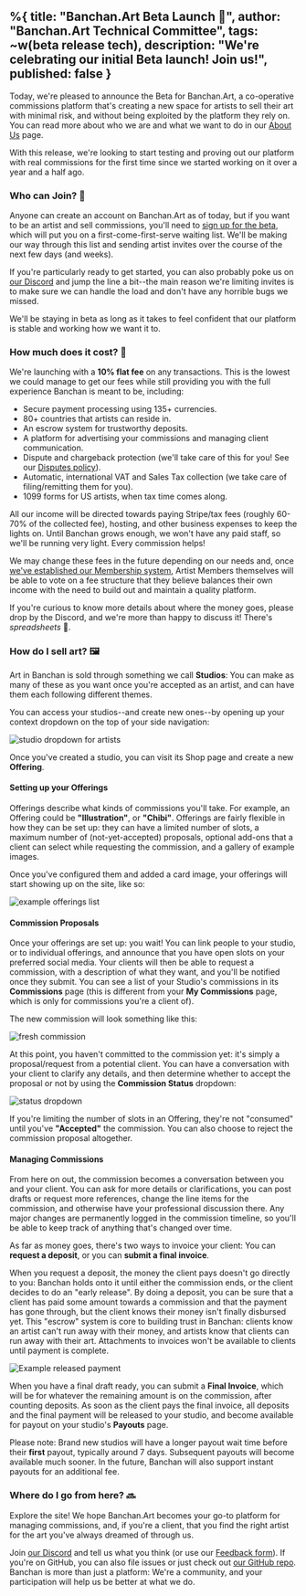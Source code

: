 %{
  title: "Banchan.Art Beta Launch 🎉",
  author: "Banchan.Art Technical Committee",
  tags: ~w(beta release tech),
  description: "We're celebrating our initial Beta launch! Join us!",
  published: false
}
---

Today, we're pleased to announce the Beta for Banchan.Art, a co-operative
commissions platform that's creating a new space for artists to sell their art
with minimal risk, and without being exploited by the platform they rely on.
You can read more about who we are and what we want to do in our [About
Us](/about-us) page.

With this release, we're looking to start testing and proving out our platform
with real commissions for the first time since we started working on it over a
year and a half ago.

### Who can Join? 🤔

Anyone can create an account on Banchan.Art as of today, but if you want to be
an artist and sell commissions, you'll need to [sign up for the beta](/beta),
which will put you on a first-come-first-serve waiting list. We'll be making
our way through this list and sending artist invites over the course of the
next few days (and weeks).

If you're particularly ready to get started, you can also probably poke us on
[our Discord](https://discord.gg/FUkTHjGKJF) and jump the line a bit--the main
reason we're limiting invites is to make sure we can handle the load and don't
have any horrible bugs we missed.

We'll be staying in beta as long as it takes to feel confident that our
platform is stable and working how we want it to.

### How much does it cost? 💸

We're launching with a **10% flat fee** on any transactions. This is the
lowest we could manage to get our fees while still providing you with the full
experience Banchan is meant to be, including:

* Secure payment processing using 135+ currencies.
* 80+ countries that artists can reside in.
* An escrow system for trustworthy deposits.
* A platform for advertising your commissions and managing client communication.
* Dispute and chargeback protection (we'll take care of this for you! See our
  [Disputes policy](https://dev.banchan.art/disputes-policy)).
* Automatic, international VAT and Sales Tax collection (we take care of
  filing/remitting them for you).
* 1099 forms for US artists, when tax time comes along.

All our income will be directed towards paying Stripe/tax fees (roughly 60-70%
of the collected fee), hosting, and other business expenses to keep the lights
on. Until Banchan grows enough, we won't have any paid staff, so we'll be
running very light. Every commission helps!

We may change these fees in the future depending on our needs and, once [we've
established our Membership system](/membership), Artist Members themselves
will be able to vote on a fee structure that they believe balances their own
income with the need to build out and maintain a quality platform.

If you're curious to know more details about where the money goes, please drop
by the Discord, and we're more than happy to discuss it! There's
_spreadsheets_ 🙈.

### How do I sell art? 🖼️

Art in Banchan is sold through something we call **Studios**: You can make as
many of these as you want once you're accepted as an artist, and can have them
each following different themes.

You can access your studios--and create new ones--by opening up your context
dropdown on the top of your side navigation:

![studio dropdown for artists](/images/blog/2023/08-18-artist-dropdown.png)

Once you've created a studio, you can visit its Shop page and create a new
**Offering**.

#### Setting up your Offerings

Offerings describe what kinds of commissions you'll take. For example, an
Offering could be **"Illustration"**, or **"Chibi"**. Offerings are fairly
flexible in how they can be set up: they can have a limited number of slots, a
maximum number of (not-yet-accepted) proposals, optional add-ons that a client
can select while requesting the commission, and a gallery of example images.

Once you've configured them and added a card image, your offerings will start
showing up on the site, like so:

![example offerings list](/images/blog/2023/08-18-offerings.png)

#### Commission Proposals

Once your offerings are set up: you wait! You can link people to your studio,
or to individual offerings, and announce that you have open slots on your
preferred social media. Your clients will then be able to request a
commission, with a description of what they want, and you'll be notified once
they submit. You can see a list of your Studio's commissions in its
**Commissions** page (this is different from your **My Commissions** page,
which is only for commissions you're a client of).

The new commission will look something like this:

![fresh commission](/images/blog/2023/08-18-new-commission.png)

At this point, you haven't committed to the commission yet: it's simply a
proposal/request from a potential client. You can have a conversation with
your client to clarify any details, and then determine whether to accept the
proposal or not by using the **Commission Status** dropdown:

![status dropdown](/images/blog/2023/08-18-status-dropdown.png)

If you're limiting the number of slots in an Offering, they're not "consumed"
until you've **"Accepted"** the commission. You can also choose to reject the
commission proposal altogether.

#### Managing Commissions

From here on out, the commission becomes a conversation between you and your
client. You can ask for more details or clarifications, you can post drafts or
request more references, change the line items for the commission, and
otherwise have your professional discussion there. Any major changes are
permanently logged in the commission timeline, so you'll be able to keep track
of anything that's changed over time.

As far as money goes, there's two ways to invoice your client: You can **request
a deposit**, or you can **submit a final invoice**.

When you request a deposit, the money the client pays doesn't go directly to
you: Banchan holds onto it until either the commission ends, or the client
decides to do an "early release". By doing a deposit, you can be sure that a
client has paid some amount towards a commission and that the payment has gone
through, but the client knows their money isn't finally disbursed yet. This
"escrow" system is core to building trust in Banchan: clients know an artist
can't run away with their money, and artists know that clients can run away
with their art. Attachments to invoices won't be available to clients until
payment is complete.

![Example released payment](/images/blog/2023/08-18-released-payment.png)

When you have a final draft ready, you can submit a **Final Invoice**, which
will be for whatever the remaining amount is on the commission, after counting
deposits. As soon as the client pays the final invoice, all deposits and the
final payment will be released to your studio, and become available for payout
on your studio's **Payouts** page.

Please note: Brand new studios will have a longer payout wait time before
their **first** payout, typically around 7 days. Subsequent payouts will
become available much sooner. In the future, Banchan will also support instant
payouts for an additional fee.

### Where do I go from here? 🔜

Explore the site! We hope Banchan.Art becomes your go-to platform for managing
commissions, and, if you're a client, that you find the right artist for the
art you've always dreamed of through us.

Join [our Discord](https://discord.gg/FUkTHjGKJF) and tell
us what you think (or use our [Feedback form](/feedback)). If you're on
GitHub, you can also file issues or just check out [our GitHub
repo](https://github.com/BanchanArt/banchan). Banchan is more than just a
platform: We're a community, and your participation will help us be better at
what we do.

